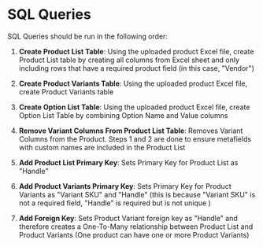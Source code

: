 # SQL Queries

SQL Queries should be run in the following order:

1. **Create Product List Table**: Using the uploaded product Excel file, create Product List table by creating all columns from Excel sheet and only including rows that have a required product field (in this case, "Vendor")

2. **Create Product Variants Table**: Using the uploaded product Excel file, create Product Variants table

3. **Create Option List Table**: Using the uploaded product Excel file, create Option List Table by combining Option Name and Value columns

4. **Remove Variant Columns From Product List Table**: Removes Variant Columns from the Product. Steps 1 and 2 are done to ensure metafields with custom names are included in the Product List

5. **Add Product List Primary Key**: Sets Primary Key for Product List as "Handle"

6. **Add Product Variants Primary Key**: Sets Primary Key for Product Variants as "Variant SKU" and "Handle" (this is because "Variant SKU" is not a required field, "Handle" is required but is not unique )

7. **Add Foreign Key**: Sets Product Variant foreign key as "Handle" and therefore creates a One-To-Many relationship between Product List and Product Variants (One product can have one or more Product Variants)

